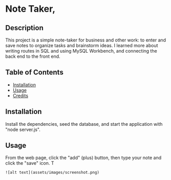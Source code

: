 # Note Taker, 
## Description
This project is a simple note-taker for business and other work: to enter and save notes to organize tasks and brainstorm ideas.
I learned more about writing routes in SQL and using MySQL Workbench, and connecting the back end to the front end.

## Table of Contents
- [Installation](#installation)
- [Usage](#usage)
- [Credits](#credits)


## Installation
Install the dependencies, seed the database, and start the application with "node server.js".

## Usage
From the web page, click the "add" (plus) button, then type your note and click the "save" icon. T

    ![alt text](assets/images/screenshot.png)

